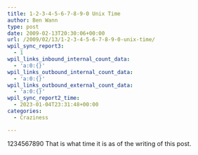 ```yaml
---
title: 1-2-3-4-5-6-7-8-9-0 Unix Time
author: Ben Wann
type: post
date: 2009-02-13T20:30:06+00:00
url: /2009/02/13/1-2-3-4-5-6-7-8-9-0-unix-time/
wpil_sync_report3:
  - 1
wpil_links_inbound_internal_count_data:
  - 'a:0:{}'
wpil_links_outbound_internal_count_data:
  - 'a:0:{}'
wpil_links_outbound_external_count_data:
  - 'a:0:{}'
wpil_sync_report2_time:
  - 2023-01-04T23:31:48+00:00
categories:
  - Craziness

---
```

1234567890 That is what time it is as of the writing of this post.
